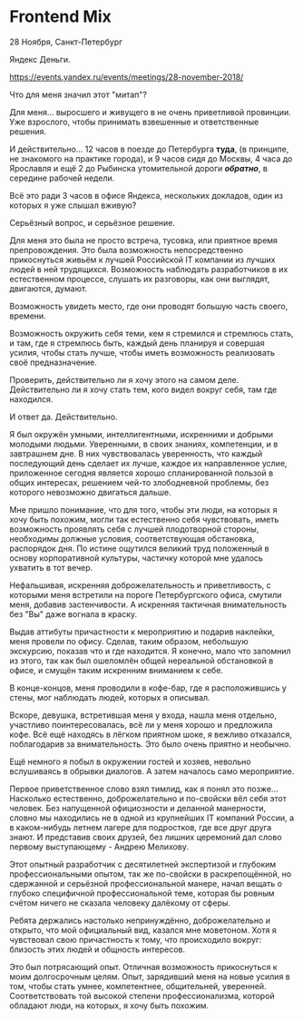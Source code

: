 # Frontend Mix

28 Ноября, Санкт-Петербург

Яндекс Деньги.

https://events.yandex.ru/events/meetings/28-november-2018/

Что для меня значил этот "митап"?

Для меня... выросшего и живущего в не очень приветливой провинции. Уже
взрослого, чтобы принимать взвешенные и ответственные решения.

И действительно... 12 часов в поезде до Петербурга **туда**, (в
принципе, не знакомого на практике города), и 9 часов сидя до Москвы, 4
часа до Ярославля и ещё 2 до Рыбинска утомительной дороги ***обратно***,
в середине рабочей недели.

Всё это ради 3 часов в офисе Яндекса, нескольких докладов, один из
которых я уже слышал вживую?

Серьёзный вопрос, и серьёзное решение.

Для меня это была не просто встреча, тусовка, или приятное время
препровождения. Это была возможность непосредственно прикоснуться живьём
к лучшей Российской IT компании из лучших людей в ней трудящихся.
Возможность наблюдать разработчиков в их естественном процессе, слушать
их разговоры, как они выглядят, двигаются, думают.

Возможность увидеть место, где они проводят большую часть своего,
времени.

Возможность окружить себя теми, кем я стремился и стремлюсь стать, и
там, где я стремлюсь быть, каждый день планируя и совершая усилия, чтобы
стать лучше, чтобы иметь возможность реализовать своё предназначение.

Проверить, действительно ли я хочу этого на самом деле. Действительно ли
я хочу стать тем, кого видел вокруг себя, там где находился.

И ответ да. Действительно.

Я был окружён умными, интеллигентными, искренними и добрыми молодыми
людьми. Уверенными, в своих знаниях, компетенции, и в завтрашнем дне.
В них чувствовалась уверенность, что каждый последующий день сделает их
лучше, каждое их направленное услие, приложенное сегодня является хорошо спланированной пользой в общих интересах, решением чей-то злободневной
проблемы, без которого невозможно двигаться дальше.

Мне пришло понимание, что для того, чтобы эти люди, на
которых я хочу быть похожим, могли так естественно себя чувствовать,
иметь возможность проявлять себя с лучшей плодотворной стороны,
необходимы должные условия, соответствующая обстановка, распорядок дня.
По истине ощутился великий труд положенный в основу корпоративной
культуры, частичку которой мне удалось ухватить в тот вечер.

Нефальшивая, искренняя доброжелательность и приветливость, с которыми
меня встретили на пороге Петербургского офиса, смутили меня, добавив
застенчивости. А искренняя тактичная внимательность без "Вы" даже
вогнала в краску.

Выдав аттибуты причастности к мероприятию и подарив наклейки, меня
провели по офису. Сделав, таким образом, небольшую экскурсию, показав
что и где находится. Я конечно, мало что запомнил из этого, так как был
ошеломлён общей нереальной обстановкой в офисе, и смущён таким искренним
вниманием к себе.

В конце-концов, меня проводили в кофе-бар, где я расположившись у стены,
мог наблюдать людей, которых я описывал.

Вскоре, девушка, встретившая меня у входа, нашла меня отдельно,
участливо поинтересовалась, всё ли у меня хорошо и предложила кофе. Всё
ещё находясь в лёгком приятном шоке, я вежливо отказался, поблагодарив
за внимательность. Это было очень приятно и необычно.

Ещё немного я побыл в окружении гостей и хозяев, невольно вслушиваясь в
обрывки диалогов. А затем началось само мероприятие.

Первое приветственное слово взял тимлид, как я понял это позже...
Насколько естественно, доброжелательно и по-свойски вёл себя этот
человек. Без напущенной официозности и деланной манерности, словно мы
находились не в одной из крупнейших IT компаний России, а в каком-нибудь
летнем лагере для подростков, где все друг друга знают. И представив
своих друзей, без лишних церемоний дал слово первому выступающему -
Андрею Мелихову.

Этот опытный разработчик с десятилетней экспертизой и глубоким
профессиональными опытом, так же по-свойски в раскрепощённой, но
сдержанной и серьёзной профессиональной манере, начал вещать о глубоко
специфичной профессиональной теме, которая бы ровным счётом ничего не
сказала человеку далёкому от сферы.

Ребята держались настолько непринуждённо, доброжелательно и открыто, что
мой официальный вид, казался мне моветоном. Хотя я чувствовал свою
причастность к тому, что происходило вокруг: близость этих людей и
общность интересов.

Это был потрясающий опыт. Отличная возможность прикоснуться к моим
долгосрочным целям. Опыт, зарядивший меня на новые усилия в том, чтобы
стать умнее, компетентнее, общительней, уверенней. Соответствовать той
высокой степени профессионализма, которой обладают люди, на которых, я
хочу быть похожим.